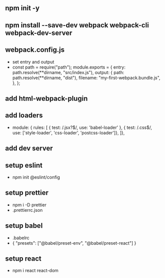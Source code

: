 ## npm init -y

## npm install --save-dev webpack webpack-cli webpack-dev-server

## webpack.config.js

- set entry and output
- const path = require("path");
  module.exports = {
  entry: path.resolve(**dirname, "src/index.js"),
  output: {
  path: path.resolve(**dirname, "dist"),
  filename: "my-first-webpack.bundle.js",
  },
  };

## add html-webpack-plugin

## add loaders

- module: {
  rules: [
  { test: /\.jsx?$/, use: 'babel-loader' },
  { test: /\.css$/, use: ['style-loader', 'css-loader', 'postcss-loader']},
  ]},

## add dev server

## setup eslint

- npm init @eslint/config

## setup prettier

- npm i -D prettier
- .prettierrc.json

## setup babel

- .babelrc
- {
  "presets": ["@babel/preset-env", "@babel/preset-react"]
  }

## setup react

- npm i react react-dom
